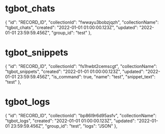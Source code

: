 # tgbot_chats
{
      "id": "RECORD_ID",
      "collectionId": "fwwayu3bobzjqzh",
      "collectionName": "tgbot_chats",
      "created": "2022-01-01 01:00:00.123Z",
      "updated": "2022-01-01 23:59:59.456Z",
      "group_id": "test"
    },

# tgbot_snippets
{
      "id": "RECORD_ID",
      "collectionId": "fs1hwbt2cemscgt",
      "collectionName": "tgbot_snippets",
      "created": "2022-01-01 01:00:00.123Z",
      "updated": "2022-01-01 23:59:59.456Z",
      "is_command": true,
      "name": "test",
      "snippet_text": "test"
    },

# tgbot_logs
{
      "id": "RECORD_ID",
      "collectionId": "bp86l9r6d95asfv",
      "collectionName": "tgbot_logs",
      "created": "2022-01-01 01:00:00.123Z",
      "updated": "2022-01-01 23:59:59.456Z",
      "group_id": "test",
      "logs": "JSON"
    },
